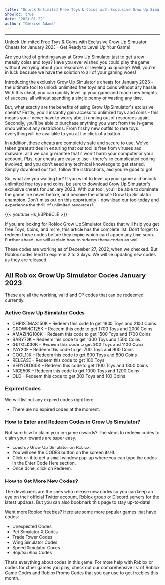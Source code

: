 ```yaml
---
title: "Unlock Unlimited Free Toys & Coins with Exclusive Grow Up Simulator Cheats for January 2023 - Get Ready to Level Up Your Game!"
ShowToc: true 
date: "2023-01-22"
author: "Cherise Adams"
---
```

*****
Unlock Unlimited Free Toys & Coins with Exclusive Grow Up Simulator Cheats for January 2023 - Get Ready to Level Up Your Game!

Are you tired of grinding away at Grow Up Simulator just to get a few measly coins and toys? Have you ever wished you could play the game without worrying about your resources or leveling up quickly? Well, you're in luck because we have the solution to all of your gaming woes!

Introducing the exclusive Grow Up Simulator's cheats for January 2023 - the ultimate tool to unlock unlimited free toys and coins without any hassle. With this cheat, you can quickly level up your game and reach new heights of success, all without spending a single penny or wasting any time.

But, what exactly are the benefits of using Grow Up Simulator's exclusive cheats? Firstly, you'll instantly gain access to unlimited toys and coins - this means you'll never have to worry about running out of resources again. Secondly, you'll be able to purchase anything you want from the in-game shop without any restrictions. From flashy new outfits to rare toys, everything will be available to you at the click of a button.

In addition, these cheats are completely safe and secure to use. We've taken great strides in ensuring that our tool is free from viruses and malware, and we can guarantee that it won't harm your computer or your account. Plus, our cheats are easy to use - there's no complicated coding involved, and you don't need any technical knowledge to get started. Simply download our tool, follow the instructions, and you're good to go!

So, what are you waiting for? If you want to level up your game and unlock unlimited free toys and coins, be sure to download Grow Up Simulator's exclusive cheats for January 2023. With our tool, you'll be able to dominate the game like never before, and become the ultimate Grow Up Simulator champion. Don't miss out on this opportunity - download our tool today and experience the thrill of unlimited resources!

{{< youtube Hs_k3Pb9CuE >}} 



If you are looking for Roblox Grow Up Simulator Codes that will help you get free Toys, Coins, and more, this article has the complete list. Don’t forget to redeem these codes before they expire which can happen any time soon. Further ahead, we will explain how to redeem these codes as well.
 
These codes are working as of December 27, 2022, when we checked. But Roblox codes tend to expire in 2 to 3 days. We will be updating new codes as they are released.
 
## All Roblox Grow Up Simulator Codes January 2023
 
These are all the working, valid and OP codes that can be redeemed currently.
 
### Active Grow Up Simulator Codes
 
- CHRISTMAS150K – Redeem this code to get 1800 Toys and 2100 Coins.
 - GROWING125K – Redeem this code to get 1700 Toys and 2000 Coins
 - AMAZING100K – Redeem this code to get 1500 Toys and 1700 Coins
 - BABY70K – Redeem this code to get 1300 Toys and 1500 Coins
 - GETOLD30K – Redeem this code to get 900 Toys and 1100 Coins
 - YAY20K – Redeem this code to get 700 Toys and 900 Coins
 - COOL10K – Redeem this code to get 600 Toys and 800 Coins
 - RELEASE – Redeem this code to get 100 Toys
 - VERYOLD60K – Redeem this code to get 1100 Toys and 1300 Coins
 - NICE50K – Redeem this code to get 1000 Toys and 1200 Coins
 - OLD – Redeem this code to get 300 Toys and 100 Coins

 
### Expired Codes
 
We will list out any expired codes right here.
 
- There are no expired codes at the moment.

 
### How to Enter and Redeem Codes in Grow Up Simulator?
 

 
Not sure how to claim your in-game rewards? The steps to redeem codes to claim your rewards are super easy.
 
- Load up Grow Up Simulator on Roblox.
 - You will see the CODES button on the screen itself.
 - Click on it to get a small window pop-up where you can type the codes in the Enter Code Here section.
 - Once done, click on Redeem.

 
### How to Get More New Codes?
 
The developers are the ones who release new codes so you can keep an eye on their official Twitter account, Roblox group or Discord servers for the latest updates. But you can also bookmark this page to stay up-to-date!
 
Want more Roblox freebies? Here are some more popular games that have codes:
 
- Unexpected Codes
 - Pet Simulator X Codes
 - Trade Tower Codes
 - Wing Simulator Codes
 - Speed Simulator Codes
 - Rojutsu Blox Codes

 
That’s everything about codes in this game. For more help with Roblox or codes for other games you play, check out our comprehensive list of Roblox Game Codes and Roblox Promo Codes that you can use to get freebies this month.





